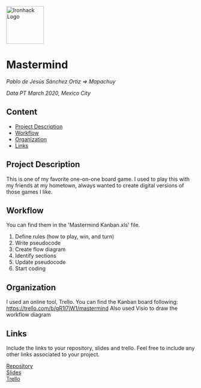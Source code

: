 <img src="https://bit.ly/2VnXWr2" alt="Ironhack Logo" width="100"/>

# Mastermind
*Pablo de Jesús Sánchez Ortiz => Mapachuy*

*Data PT March 2020, Mexico City*

## Content
- [Project Description](#project-description)
- [Workflow](#workflow)
- [Organization](#organization)
- [Links](#links)

<a name="project-description"></a>

## Project Description
This is one of my favorite one-on-one board game. I used to play this with my friends at my hometown, always wanted to create digital versions of those games I like. 

<a name="workflow"></a>

## Workflow
You can find them in the 'Mastermind Kanban.xls' file.
1. Define rules (how to play, win, and turn)
2. Write pseudocode
3. Create flow diagram
4. Identify sections
5. Update pseudocode
6. Start coding

<a name="organization"></a>

## Organization
I used an online tool, Trello.
You can find the Kanban board following: https://trello.com/b/gR1l7jW1/mastermind
Also used Visio to draw the workflow diagram

<a name="links"></a>

## Links
Include the links to your repository, slides and trello. Feel free to include any other links associated to your project. 

[Repository](https://github.com/Mapachuy/project-build-your-own-game/tree/master/your-project)  
[Slides](https://slides.com/jsan/deck)  
[Trello](https://trello.com/b/gR1l7jW1/mastermind)  




